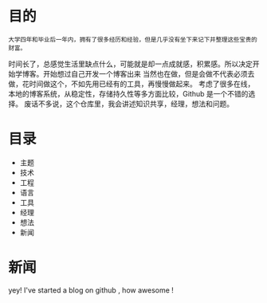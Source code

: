 # 目的
	大学四年和毕业后一年内，拥有了很多经历和经验，但是几乎没有坐下来记下并整理这些宝贵的财富。
时间长了，总感觉生活里缺点什么，可能就是却一点成就感，积累感。所以决定开始学博客。开始想过自己开发一个博客出来
当然也在做，但是会做不代表必须去做，花时间做这个，不如先用已经有的工具，再慢慢做起来。
考虑了很多在线，本地的博客系统，从稳定性，存储持久性等多方面比较，Github 是一个不错的选择。
废话不多说，这个仓库里，我会讲述知识共享，经理，想法和问题。

# 目录
- 主题
- 技术
- 工程
- 语言
- 工具
- 经理
- 想法
- 新闻

# 新闻

yey! I've started a blog on github , how awesome !